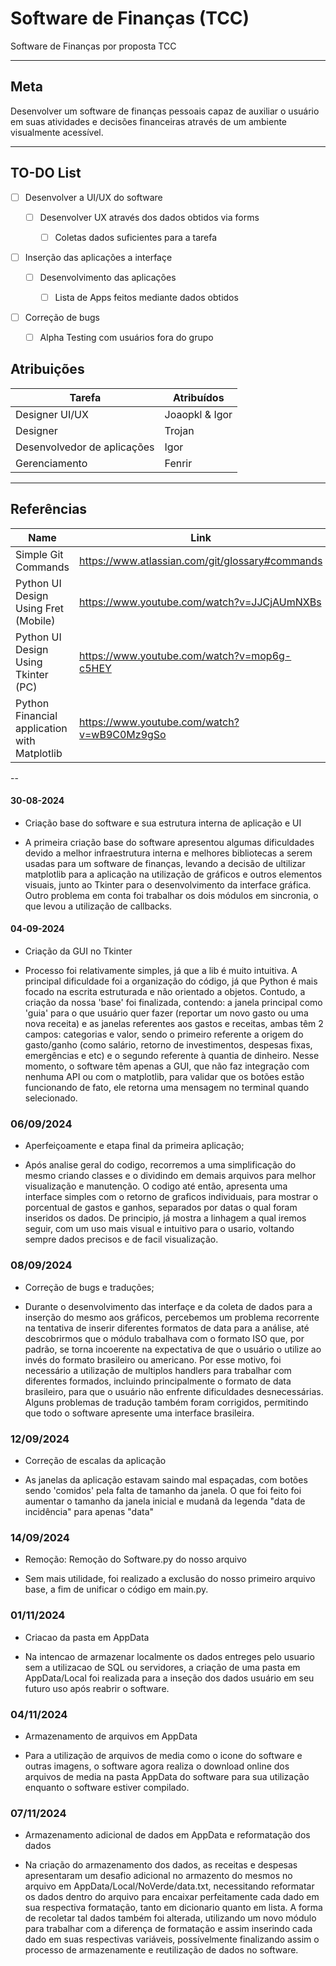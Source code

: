 # Software de Finanças (TCC)

Software de Finanças por proposta TCC

---

## Meta

Desenvolver um software de finanças pessoais capaz de auxiliar o usuário em suas atividades e decisões financeiras através de um ambiente visualmente acessível.

---

## TO-DO List

- [ ] Desenvolver a UI/UX do software

    - [ ] Desenvolver UX através dos dados obtidos via forms

        - [ ] Coletas dados suficientes para a tarefa

- [ ] Inserção das aplicações a interfaçe

    - [ ] Desenvolvimento das aplicações

        - [ ] Lista de Apps feitos mediante dados obtidos

- [ ] Correção de bugs

    - [ ] Alpha Testing com usuários fora do grupo

## Atribuições

| Tarefa | Atribuídos |
| ----------- | ----------- |
| Designer UI/UX | Joaopkl & Igor |
| Designer | Trojan |
| Desenvolvedor de aplicações | Igor |
| Gerenciamento | Fenrir |

---

## Referências 

| Name | Link |
| ----------- | ----------- |
| Simple Git Commands | https://www.atlassian.com/git/glossary#commands |
|Python UI Design Using Fret (Mobile) | https://www.youtube.com/watch?v=JJCjAUmNXBs |
| Python UI Design Using Tkinter (PC) | https://www.youtube.com/watch?v=mop6g-c5HEY |
| Python Financial application with Matplotlib | https://www.youtube.com/watch?v=wB9C0Mz9gSo |

--

#### 30-08-2024
- Criação base do software e sua estrutura interna de aplicação e UI

- A primeira criação base do software apresentou algumas dificuldades devido a melhor infraestrutura interna e melhores bibliotecas a serem usadas para um software de finanças, levando a decisão de ultilizar matplotlib para a aplicação na utilização de gráficos e outros elementos visuais, junto ao Tkinter para o desenvolvimento da interface gráfica. Outro problema em conta foi trabalhar os dois módulos em sincronia, o que levou a utilização de callbacks.


#### 04-09-2024
- Criação da GUI no Tkinter

- Processo foi relativamente simples, já que a lib é muito intuitiva. A principal dificuldade foi a organização do código, já que Python é mais focado na escrita estruturada e não orientado a objetos. Contudo, a criação da nossa 'base' foi finalizada, contendo: a janela principal como 'guia' para o que usuário quer fazer (reportar um novo gasto ou uma nova receita) e as janelas referentes aos gastos e receitas, ambas têm 2 campos: categorias e valor, sendo o primeiro referente a origem do gasto/ganho (como salário, retorno de investimentos, despesas fixas, emergências e etc) e o segundo referente à quantia de dinheiro. Nesse momento, o software têm apenas a GUI, que não faz integração com nenhuma API ou com o matplotlib, para validar que os botões estão funcionando de fato, ele retorna uma mensagem no terminal quando selecionado.

### 06/09/2024
- Aperfeiçoamente e etapa final da primeira aplicação;

- Após analise geral do codigo, recorremos a uma simplificação do mesmo criando classes e o dividindo em demais arquivos para melhor visualização e manutenção. O codigo até então, apresenta uma interface simples com o retorno de graficos individuais, para mostrar o porcentual de gastos e ganhos, separados por datas o qual foram inseridos os dados. De principio, já mostra a linhagem a qual iremos seguir, com um uso mais visual e intuitivo para o usario, voltando sempre dados precisos e de facil visualização. 
  
### 08/09/2024
- Correção de bugs e traduções;

- Durante o desenvolvimento das interfaçe e da coleta de dados para a inserção do mesmo aos gráficos, percebemos um problema recorrente na tentativa de inserir diferentes formatos de data para a análise, até descobrirmos que o módulo trabalhava com o formato ISO que, por padrão, se torna incoerente na expectativa de que o usuário o utilize ao invés do formato brasileiro ou americano. Por esse motivo, foi necessário a utilização de multiplos handlers para trabalhar com diferentes formados, incluindo principalmente o formato de data brasileiro, para que o usuário não enfrente dificuldades desnecessárias. Alguns problemas de tradução também foram corrigidos, permitindo que todo o software apresente uma interface brasileira.

### 12/09/2024
- Correção de escalas da aplicação

- As janelas da aplicação estavam saindo mal espaçadas, com botões sendo 'comidos' pela falta de tamanho da janela. O que foi feito foi aumentar o tamanho da janela inicial e mudanã da legenda "data de incidência" para apenas "data"

### 14/09/2024
- Remoção: Remoção do Software.py do nosso arquivo

- Sem mais utilidade, foi realizado a exclusão do nosso primeiro arquivo base, a fim de unificar o código em main.py.

### 01/11/2024
- Criacao da pasta em AppData

- Na intencao de armazenar localmente os dados entreges pelo usuario sem a utilizacao de SQL ou servidores, a criação de uma pasta em AppData/Local foi realizada para a inseção dos dados usuário em seu futuro uso após reabrir o software. 

### 04/11/2024
- Armazenamento de arquivos em AppData

- Para a utilização de arquivos de media como o icone do software e outras imagens, o software agora realiza o download online dos arquivos de media na pasta AppData do software para sua utilização enquanto o software estiver compilado.

### 07/11/2024
- Armazenamento adicional de dados em AppData e reformatação dos dados

- Na criação do armazenamento dos dados, as receitas e despesas apresentaram um desafio adicional no armazento do mesmos no arquivo em AppData/Local/NoVerde/data.txt, necessitando reformatar os dados dentro do arquivo para encaixar perfeitamente cada dado em sua respectiva formatação, tanto em dicionario quanto em lista. A forma de recoletar tal dados também foi alterada, utilizando um novo módulo para trabalhar com a diferença de formatação e assim inserindo cada dado em suas respectivas variáveis, possívelmente finalizando assim o processo de armazenamente e reutilização de dados no software.
